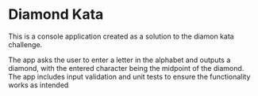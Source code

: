 # Diamond Kata
This is a console application created as a solution to the diamon kata challenge.

The app asks the user to enter a letter in the alphabet and outputs a diamond, with the entered character being the midpoint of the diamond.
The app includes input validation and unit tests to ensure the functionality works as intended
